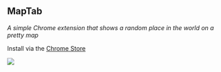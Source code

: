 ## MapTab

*A simple Chrome extension that shows a random place in the world on a pretty map*

Install via the [Chrome Store](https://chrome.google.com/webstore/detail/maptab/dmabflbokojjfjicmbjjfnmodihciemo)

[![](https://cldup.com/awOTP-fXZ3.gif)](https://chrome.google.com/webstore/detail/maptab/dmabflbokojjfjicmbjjfnmodihciemo)
